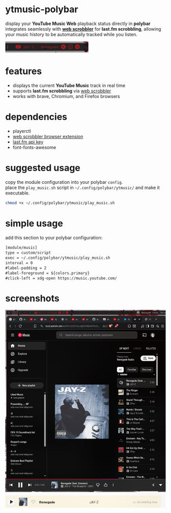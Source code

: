 # ytmusic-polybar

display your **YouTube Music Web** playback status directly in **polybar**  
integrates seamlessly with **[web scrobbler](https://webscrobbler.com/)** for **last.fm scrobbling**, allowing your music history to be automatically tracked while you listen.

![polybar](../screenshots/polybar.png)

# features

-  displays the current **YouTube Music** track in real time
-  supports **last.fm scrobbling** via [web scrobbler](https://webscrobbler.com/)
-  works with brave, Chromium, and Firefox browsers

# dependencies

- playerctl
- [web scrobbler browser extension](https://webscrobbler.com/)
- [last.fm api key](https://www.last.fm/api/account/create)
- font-fonts-awesome

# suggested usage

copy the module configuration into your polybar `config`.  
place the `play_music.sh` script in `~/.config/polybar/ytmusic/` and make it executable.

```bash
chmod +x ~/.config/polybar/ytmusic/play_music.sh
```

# simple usage

add this section to your polybar configuration:

```
[module/music]
type = custom/script
exec = ~/.config/polybar/ytmusic/play_music.sh
interval = 0
#label-padding = 2
#label-foreground = ${colors.primary}
#click-left = xdg-open https://music.youtube.com/
```
# screenshots
![yt music](../screenshots/ytmusic-web.png)
![last.fm](../screenshots/last.fm.png)